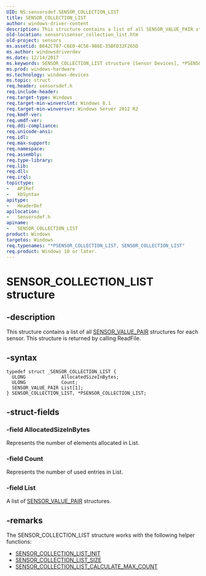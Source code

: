 ```yaml
---
UID: NS:sensorsdef.SENSOR_COLLECTION_LIST
title: SENSOR_COLLECTION_LIST
author: windows-driver-content
description: This structure contains a list of all SENSOR_VALUE_PAIR structures for each sensor. This structure is returned by calling ReadFile.
old-location: sensors\sensor_collection_list.htm
old-project: sensors
ms.assetid: B842C707-C6E0-4C56-986E-35BFD32F265D
ms.author: windowsdriverdev
ms.date: 12/14/2017
ms.keywords: SENSOR_COLLECTION_LIST structure [Sensor Devices], *PSENSOR_COLLECTION_LIST, sensorsdef/SENSOR_COLLECTION_LIST, PSENSOR_COLLECTION_LIST, sensors.sensor_collection_list, SENSOR_COLLECTION_LIST, sensorsdef/PSENSOR_COLLECTION_LIST, PSENSOR_COLLECTION_LIST structure pointer [Sensor Devices]
ms.prod: windows-hardware
ms.technology: windows-devices
ms.topic: struct
req.header: sensorsdef.h
req.include-header: 
req.target-type: Windows
req.target-min-winverclnt: Windows 8.1
req.target-min-winversvr: Windows Server 2012 R2
req.kmdf-ver: 
req.umdf-ver: 
req.ddi-compliance: 
req.unicode-ansi: 
req.idl: 
req.max-support: 
req.namespace: 
req.assembly: 
req.type-library: 
req.lib: 
req.dll: 
req.irql: 
topictype:
-	APIRef
-	kbSyntax
apitype:
-	HeaderDef
apilocation:
-	Sensorsdef.h
apiname:
-	SENSOR_COLLECTION_LIST
product: Windows
targetos: Windows
req.typenames: "*PSENSOR_COLLECTION_LIST, SENSOR_COLLECTION_LIST"
req.product: Windows 10 or later.
---
```


# SENSOR_COLLECTION_LIST structure


## -description


This structure contains a list of all <a href="..\sensorsdef\ns-sensorsdef-sensor_value_pair.md">SENSOR_VALUE_PAIR</a> structures for each sensor. This structure is returned by calling ReadFile.


## -syntax


````
typedef struct _SENSOR_COLLECTION_LIST {
  ULONG             AllocatedSizeInBytes;
  ULONG             Count;
  SENSOR_VALUE_PAIR List[1];
} SENSOR_COLLECTION_LIST, *PSENSOR_COLLECTION_LIST;
````


## -struct-fields




### -field AllocatedSizeInBytes

Represents the number of elements allocated in List.


### -field Count

Represents the number of used entries in List.


### -field List

A list of <a href="..\sensorsdef\ns-sensorsdef-sensor_value_pair.md">SENSOR_VALUE_PAIR</a> structures.


## -remarks


The SENSOR_COLLECTION_LIST structure works with the following helper functions:
<ul>
<li>
<a href="..\sensorsdef\nf-sensorsdef-sensor_collection_list_init.md">SENSOR_COLLECTION_LIST_INIT</a>
</li>
<li>
<a href="..\sensorsdef\nf-sensorsdef-sensor_collection_list_size.md">SENSOR_COLLECTION_LIST_SIZE</a>
</li>
<li>
<a href="..\sensorsdef\nf-sensorsdef-sensor_collection_list_calculate_max_count.md">SENSOR_COLLECTION_LIST_CALCULATE_MAX_COUNT</a>
</li>
</ul>

